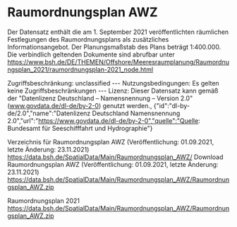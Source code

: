 <!--
SPDX-FileCopyright 2021 Bundesamt für Seeschifffahrt und Hydrographie (BSH)
SPDX-License LicenseRef-DL-BY-DE-2.0
-->

# Raumordnungsplan AWZ

Der Datensatz enthält die am 1. September 2021 veröffentlichten räumlichen Festlegungen des Raumordnungsplans als zusätzliches Informationsangebot. Der Planungsmaßstab des Plans beträgt 1:400.000. Die verbindlich geltenden Dokumente sind abrufbar unter https://www.bsh.de/DE/THEMEN/Offshore/Meeresraumplanung/Raumordnungsplan_2021/raumordnungsplan-2021_node.html

Zugriffsbeschränkung: unclassified --- Nutzungsbedingungen: Es gelten keine Zugriffsbeschränkungen --- Lizenz: Dieser Datensatz kann gemäß der "Datenlizenz Deutschland – Namensnennung – Version 2.0" (www.govdata.de/dl-de/by-2-0) genutzt werden., {"id":"dl-by-de/2.0","name":"Datenlizenz Deutschland Namensnennung 2.0","url":"https://www.govdata.de/dl-de/by-2-0","quelle":"Quelle: Bundesamt für Seeschifffahrt und Hydrographie"}

Verzeichnis für Raumordnungsplan AWZ (Veröffentlichung: 01.09.2021, letzte Änderung: 23.11.2021)
https://data.bsh.de/SpatialData/Main/Raumordnungsplan_AWZ/
Download Raumordnungsplan AWZ (Veröffentlichung: 01.09.2021, letzte Änderung: 23.11.2021)
https://data.bsh.de/SpatialData/Main/Raumordnungsplan_AWZ/Raumordnungsplan_AWZ.zip

Raumordnungsplan 2021
https://data.bsh.de/SpatialData/Main/Raumordnungsplan_AWZ/Raumordnungsplan_AWZ.zip
